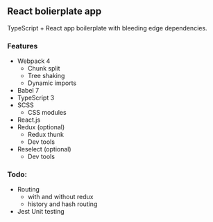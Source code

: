 ## React bolierplate app

TypeScript + React app boilerplate with bleeding edge dependencies.

### Features
- Webpack 4
    - Chunk split
    - Tree shaking
    - Dynamic imports
- Babel 7
- TypeScript 3
- SCSS
    - CSS modules
- React.js
- Redux (optional)
    - Redux thunk
    - Dev tools
- Reselect (optional)
    - Dev tools

### Todo:
- Routing
    - with and without redux
    - history and hash routing
- Jest Unit testing